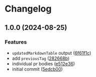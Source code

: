# Changelog

## 1.0.0 (2024-08-25)


### Features

* `updatedMarkdownTable` output ([6f61f1c](https://github.com/sgoudham/update-git-submodules/commit/6f61f1c035519fc1d6aeba44af96e5f95c526ba6))
* add `previousTag` ([282668b](https://github.com/sgoudham/update-git-submodules/commit/282668bc3105599890d297029c012defdc41403d))
* individual pr bodies ([e512e36](https://github.com/sgoudham/update-git-submodules/commit/e512e369bc45851e810a5b8cd86e382871c5a5e6))
* initial commit ([5edcb00](https://github.com/sgoudham/update-git-submodules/commit/5edcb00c4e153c5fc15293b6d13c81b3f643fd14))
